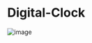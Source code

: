 # Digital-Clock

![image](https://github.com/dev3sunil/Digital-Clock/assets/143810395/318c8584-27b6-464f-8494-268729094cfd)
